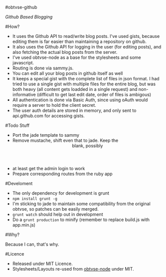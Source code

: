 #obtvse-github

_Github Based Blogging_

#How?
- It uses the Github API to read/write blog posts. I've used gists, because editing them is far easier than maintaining a repository on github. 
- It also uses the Github API for logging in the user (for editing posts), and also fetching the actual blog posts from the server. 
- I've used obtvse-node as a base for the stylesheets and some javascript. 
- Routing is done via sammy.js.
- You can edit all your blog posts in github itself as well
- It keeps a special gist with the complete list of files in json format. I had tried to use a single gist with multiple files for the entire blog, but was both heavy (all content gets loadded in a single request) and non-informative (difficult to get last edit date, order of files is ambigous)
- All authentication is done via Basic Auth, since using oAuth would require a server to hold the client secret. 
- The user auth details are stored in memory, and only sent to api.github.com for accessing gists.

#Todo Stuff
- Port the jade template to sammy
- Remove mustache, shift even that to jade. Keep the <header> blank, possibly
- at least get the admin login to work
- Prepare corresponding routes from the ruby app

#Develoment
- The only dependency for development is grunt
- `npm install grunt -g`
- I'm sticking to jade to maintain some compatibility from the original obtvse, so patches can be easily merged.
- `grunt watch` should help out in development
- Do a `grunt production` to minify (remember to replace build.js with app.min.js)

#Why?

Because I can, that's why.

#Licence

- Released under MIT Licence.
- Stylesheets/Layouts re-used from [obtvse-node](https://github.com/gorekee/obtvse-node.js) under MIT.
